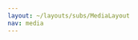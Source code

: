 ```yaml
---
layout: ~/layouts/subs/MediaLayout
nav: media
---
```


<single-column>

<template>

<grid columns="3">

<media-card tag="article" title="What is Secret Network (SCRT)?" src="media-card/dycrpt-secret-hero.png" to="https://decrypt.co/resources/what-is-secret-network-scrt-formerly-enigma" cta="Read Article" size="short" :squiggle="false"></media-card>


<media-card tag="podcast" title="Private Smart Contracts: Pomp Podcast" src="media-card/image1.png" to="https://www.youtube.com/watch?v=Kx9hb3U7pfs" cta="Watch Now" size="short"></media-card>

<media-card tag="podcast" title="Secret Network on The Defiant Podcast" src="media-card/image2.png" to="https://anchor.fm/thedefiant/episodes/Privacy-Might-be-the-Only-Thing-Left-That-Makes-Web-3-0-a-Viable-Alternative-Tor-Bair-of-Secret-Foundation-el9n52" cta="Listen Now"></media-card>

<media-card tag="video" title="zkp-privacy Summit: Secret Contracts" src="media-card/privacysummit.png" to="https://www.crowdcast.io/e/zkp-privacy-summit/5" cta="Watch Now"></media-card>

<media-card tag="video" title="Defi Privacy Is Here: Ivan on Tech" src="media-card/image3.png" to="https://www.youtube.com/watch?v=rvkMPcMK_7Ah" cta="Watch Now"></media-card>

<media-card tag="video" title="Sharing Secrets Ep. 2 - Ed Moncada" src="media-card/image4.png" to="https://www.youtube.com/watch?v=7JL5N8R2HKI" cta="Watch Now"></media-card>

<media-card tag="video" title="Increasing Blockchain Adoption with Privacy" src="media-card/image5.png" to="https://www.youtube.com/watch?v=7-eUMvH84mU" cta="Watch Now"></media-card>

<media-card tag="video" title="Secret Tokens Explained" src="media-card/image6.png" to="https://www.youtube.com/watch?v=fkgy83Hu8Bc" cta="Watch Now"></media-card>

<media-card tag="video" title="Introducing Secret Network" src="media-card/image7.png" to="https://www.youtube.com/watch?v=c70BBVUCxxk" cta="Watch Now"></media-card>

<media-card tag="video" title="Sharing Secrets Ep. 0 - What is a Secret?" src="media-card/image8.png" to="https://www.youtube.com/watch?v=Jk7kV1ph-FQ" cta="Watch Now"></media-card>

</grid>

</template>

</single-column>